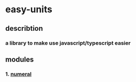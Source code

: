 # easy-units
## describtion
### a library to make use javascript/typescript easier
## modules
### 1. [numeral](./docs/numeral.md)